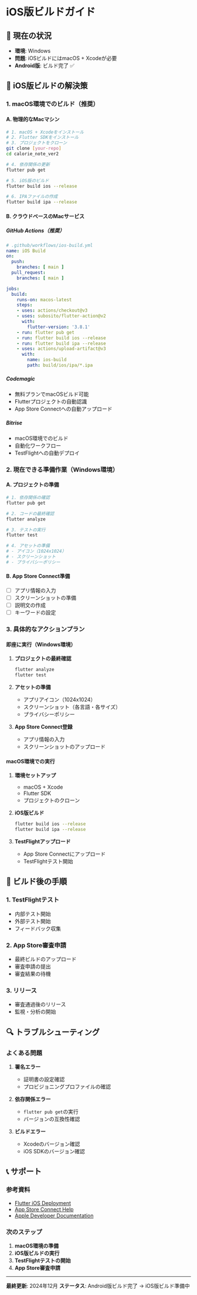 # iOS版ビルドガイド

## 🚨 現在の状況
- **環境**: Windows
- **問題**: iOSビルドにはmacOS + Xcodeが必要
- **Android版**: ビルド完了 ✅

## 🔧 iOS版ビルドの解決策

### 1. **macOS環境でのビルド**（推奨）

#### A. 物理的なMacマシン
```bash
# 1. macOS + Xcodeをインストール
# 2. Flutter SDKをインストール
# 3. プロジェクトをクローン
git clone [your-repo]
cd calorie_note_ver2

# 4. 依存関係の更新
flutter pub get

# 5. iOS版のビルド
flutter build ios --release

# 6. IPAファイルの作成
flutter build ipa --release
```

#### B. クラウドベースのMacサービス

##### GitHub Actions（推奨）
```yaml
# .github/workflows/ios-build.yml
name: iOS Build
on:
  push:
    branches: [ main ]
  pull_request:
    branches: [ main ]

jobs:
  build:
    runs-on: macos-latest
    steps:
    - uses: actions/checkout@v3
    - uses: subosito/flutter-action@v2
      with:
        flutter-version: '3.8.1'
    - run: flutter pub get
    - run: flutter build ios --release
    - run: flutter build ipa --release
    - uses: actions/upload-artifact@v3
      with:
        name: ios-build
        path: build/ios/ipa/*.ipa
```

##### Codemagic
- 無料プランでmacOSビルド可能
- Flutterプロジェクトの自動認識
- App Store Connectへの自動アップロード

##### Bitrise
- macOS環境でのビルド
- 自動化ワークフロー
- TestFlightへの自動デプロイ

### 2. **現在できる準備作業**（Windows環境）

#### A. プロジェクトの準備
```bash
# 1. 依存関係の確認
flutter pub get

# 2. コードの最終確認
flutter analyze

# 3. テストの実行
flutter test

# 4. アセットの準備
# - アイコン（1024x1024）
# - スクリーンショット
# - プライバシーポリシー
```

#### B. App Store Connect準備
- [ ] アプリ情報の入力
- [ ] スクリーンショットの準備
- [ ] 説明文の作成
- [ ] キーワードの設定

### 3. **具体的なアクションプラン**

#### **即座に実行**（Windows環境）
1. **プロジェクトの最終確認**
   ```bash
   flutter analyze
   flutter test
   ```

2. **アセットの準備**
   - アプリアイコン（1024x1024）
   - スクリーンショット（各言語・各サイズ）
   - プライバシーポリシー

3. **App Store Connect登録**
   - アプリ情報の入力
   - スクリーンショットのアップロード

#### **macOS環境での実行**
1. **環境セットアップ**
   - macOS + Xcode
   - Flutter SDK
   - プロジェクトのクローン

2. **iOS版ビルド**
   ```bash
   flutter build ios --release
   flutter build ipa --release
   ```

3. **TestFlightアップロード**
   - App Store Connectにアップロード
   - TestFlightテスト開始

## 📱 ビルド後の手順

### 1. **TestFlightテスト**
- 内部テスト開始
- 外部テスト開始
- フィードバック収集

### 2. **App Store審査申請**
- 最終ビルドのアップロード
- 審査申請の提出
- 審査結果の待機

### 3. **リリース**
- 審査通過後のリリース
- 監視・分析の開始

## 🔍 トラブルシューティング

### よくある問題
1. **署名エラー**
   - 証明書の設定確認
   - プロビジョニングプロファイルの確認

2. **依存関係エラー**
   - `flutter pub get`の実行
   - バージョンの互換性確認

3. **ビルドエラー**
   - Xcodeのバージョン確認
   - iOS SDKのバージョン確認

## 📞 サポート

### 参考資料
- [Flutter iOS Deployment](https://docs.flutter.dev/deployment/ios)
- [App Store Connect Help](https://help.apple.com/app-store-connect/)
- [Apple Developer Documentation](https://developer.apple.com/documentation/)

### 次のステップ
1. **macOS環境の準備**
2. **iOS版ビルドの実行**
3. **TestFlightテストの開始**
4. **App Store審査申請**

---

**最終更新**: 2024年12月
**ステータス**: Android版ビルド完了 → iOS版ビルド準備中
